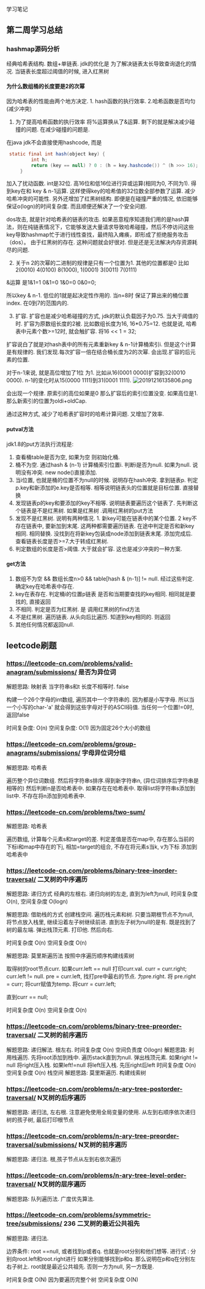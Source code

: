 学习笔记


## 第二周学习总结

### hashmap源码分析

经典哈希表结构. 数组+单链表. 
jdk的优化是 为了解决链表太长导致查询退化的情况. 当链表长度超过阈值的时候, 进入红黑树

#### 为什么数组桶的长度要是2的次幂
因为哈希表的性能由两个地方决定. 1. hash函数的执行效率. 2.哈希函数是否均匀(减少冲突)

1. 为了提高哈希函数的执行效率 将%运算换从了&运算. 剩下的就是解决减少碰撞的问题. 在减少碰撞的问题是. 

在java jdk不会直接使用hashcode, 而是
```java
 static final int hash(object key) {
         int h;
         return (key == null) ? 0 : (h = key.hashcode()) ^ (h >>> 16);
     }

```
加入了扰动函数. int是32位. 高16位和低16位进行异或运算(相同为0, 不同为1). 得到key在和 key & n-1运算. 这样使得key的哈希值的32位数全部参数了运算. 减少哈希冲突的可能性. 另外还增加了红黑树结构.
即便是在碰撞严重的情况, 依旧能够保证o(logn)的时间复杂度.  而且顺便还解决了一个安全问题.

dos攻击, 就是针对哈希表的链表的攻击. 如果恶意程序知道我们用的是hash算法，则在纯链表情况下，它能够发送大量请求导致哈希碰撞，然后不停访问这些key导致hashmap忙于进行线性查找，最终陷入瘫痪，即形成了拒绝服务攻击（dos）。
由于红黑树的存在. 这种问题就会好很对. 但是还是无法解决内存资源耗尽的问题. 

2. 关于n  2的次幂的二进制的规律是只有一个位置为1. 其他的位置都是0 比如2(0010) 4(0100) 8(1000), 1(0001) 3(0011) 7(0111)

&运算 是1&1=1 0&1=0 1&0=0 0&0=0; 

所以key & n-1. 低位的1就是起决定性作用的. 当n=8时 保证了算出来的桶位置index. 在0到7的范围内的.

3. 扩容. 扩容也是减少哈希碰撞的方式, jdk的默认负载因子为0.75. 当大于阈值的时. 扩容为原数组长度的2被. 比如数组长度为16, 16*0.75=12. 也就是说, 哈希表中元素个数>=12时, 就会触扩容. 将16 << 1 = 32;

扩容说白了就是对hash表中的所有元素重新key & n-1计算桶索引i. 但是这个计算是有规律的. 我们发现.每次扩容一倍在结合桶长度为2的次幂. 会出现.扩容的后元素的位置.

对于n-1来说, 就是高位增加了1位 为1. 比如从16(0001 0000)扩容到32(0010 0000). n-1的变化时从15(0000 1111)到31(0001 1111). 
![20191216135806.png](https://ten951-img.oss-cn-shanghai.aliyuncs.com/20191216135806.png)

会出现一个规律. 原索引的高位如果是0 那么扩容后的索引位置没变. 如果高位是1. 那么新索引的位置为oldi+oldCap. 

通过这种方式, 减少了哈希表扩容时的哈希计算问题. 又增加了效率.

#### putval方法



jdk1.8的put方法执行流程是: 
1. 查看桶table是否为空,  如果为空 则初始化桶.
2. 桶不为空. 通过hash & (n-1) 计算桶索引位置i.  判断i是否为null.  如果为null. 说明没有冲突. new node()直接添加.
3. 当i位置, 也就是桶的位置不为null的时候.  说明存在hash冲突. 拿到链表p. 判定p.key和新添加的e.key是否相等. 相等说明链表头的位置就是目标位置. 直接替换
4. 发现链表p的key和要添加的key不相等. 说明链表要遍历这个链表了. 先判断这个链表是不是红黑树. 如果是红黑树 .调用红黑树的put方法
5. 发现不是红黑树. 说明有两种情况. 1. 新key可能在链表中的某个位置. 2 key不存在链表中, 要新加到末尾. 这两种都需要遍历链表. 在途中判定是否和新key相同. 相同替换. 没找到在将新key包装成node添加到链表末尾. 添加完成后. 查看链表长度是否>=7.大于转成红黑树.
6. 判定数组的长度是否>阈值. 大于就会扩容. 这也是减少冲突的一种方案.

#### get方法

1. 数组不为空 && 数组长度n>0 && table[hash & (n-1)] != null. 经过这些判定. 确定key在哈希表中存在. 
2. key在表存在. 判定桶i的位置p链表 是否和当期要查找的key相同.  相同就是要找的, 直接返回
3. 不相同. 判定是否为红黑树.  是 调用红黑树的find方法
4. 不是红黑树. 遍历链表. 从头向后比遍历. 知道到key相同的. 则返回
5. 其他任何情况都返回null. 



 ## leetcode刷题
 
 ### https://leetcode-cn.com/problems/valid-anagram/submissions/ 是否为异位词
 
 解题思路: 映射表
 当字符串s和t 长度不相等时. false
 
 构建一个26个字母的int数组, 遍历其中一个字符串的.  因为都是小写字母. 所以当一个小写的char-'a' 就会得到这些字母对于的ASCII码值. 当任何一个位置!=0时, 返回false
 
 时间复杂度: O(n) 
 空间复杂度: O(1) 因为固定26个大小的数组
 
 ### https://leetcode-cn.com/problems/group-anagrams/submissions/ 字母异位词分组
 
 解题思路: 哈希表
 
 遍历整个异位词数组. 然后将字符串s排序.得到新字符串n, (异位词排序后字符串是相等的)  然后判断n是否哈希表中. 如果存在在哈希表中. 取得list将字符串s添加到list中. 不存在将n添加到哈希表中.
 
 ### https://leetcode-cn.com/problems/two-sum/
 
 解题思路: 哈希表
 
 遍历数组, 计算每个元素s和target的差. 判定差值是否在map中, 存在那么当前的下标i和map中存在的下j, 相加=target的组合,  不存在将元素s当k, v为下标 添加到哈希表中
 
 ### https://leetcode-cn.com/problems/binary-tree-inorder-traversal/ 二叉树的中序遍历
 
 解题思路: 递归方式   经典的左根右. 递归向树的左走, 直到为left为null,  时间复杂度 O(n), 空间复杂度 O(logn)
 
 解题思路: 借助栈的方式 创建栈空间. 遍历栈元素和树. 只要当期根节点不为null, 将节点放入栈里, 继续沿着左子树继续前进. 直到左子树为null的是有. 既是找到了树的最左端. 
 弹出栈顶元素. 打印他. 然后向右.
 
  时间复杂度 O(n)  空间复杂度 O(n)
 
 解题思路: 莫里斯遍历法  按照中序遍历顺序构建线索树
 
 取得树的root节点curr. 
 如果curr.left == null 打印curr.val. curr = curr.right;
 curr.left != null. pre = curr.left, 找打pre中最右的节点. 为pre.right. 将 pre.right = curr;
 将curr赋值为temp. 将curr = curr.left; 
 
 直到curr == null;
 
 时间复杂度 O(n)  空间复杂度 O(n)
 
 ### https://leetcode-cn.com/problems/binary-tree-preorder-traversal/ 二叉树的前序遍历
 
 解题思路: 递归解法. 根左右.  时间复杂度 O(n)  空间负责度 O(logn)
 解题思路: 利用栈遍历. 先将root添加到栈中. 遍历stack直到为null. 弹出栈顶元素. 如果right != null 将right压入栈. 如果left!=null 将left压入栈.  先压right后left
 时间复杂度 O(n)  空间复杂度 O(n)  栈空间
 解题思路: 莫里斯遍历.  构建线索树 
 
 ### https://leetcode-cn.com/problems/n-ary-tree-postorder-traversal/ N叉树的后序遍历
 
 解题思路: 递归法, 左右根. 注意避免使用全局变量的使用.  从左到右顺序依次递归树的孩子树, 最后打印根节点
 
  
 ### https://leetcode-cn.com/problems/n-ary-tree-preorder-traversal/submissions/ N叉树的前序遍历
 
 解题思路: 递归法. 根,孩子节点从左到右依次遍历
 
 
 ### https://leetcode-cn.com/problems/n-ary-tree-level-order-traversal/ N叉树的层序遍历
 
 解题思路: 队列遍历法. 广度优先算法. 
 
 
 ### https://leetcode-cn.com/problems/symmetric-tree/submissions/ 236 二叉树的最近公共祖先
 
 解题思路: 递归法.  
 
 边界条件: root ==null, 或者找到p或者q. 也就是root分别和他们想等.
 进行式 :  分别向root.left和root.right进行 如果分别能够找到p和q. 那么说明在p和q在分别左右子树上. root就是最近公共祖先. 否则一方为null, 另一方既是.
 
 时间复杂度 O(N) 因为要遍历完整个树
 空间复杂度 O(N) 
 
 
  
 
 
 